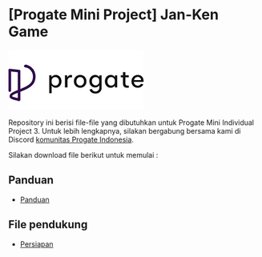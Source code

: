 # [Progate Mini Project] Jan-Ken Game

![Progate](./progate.png)

Repository ini berisi file-file yang dibutuhkan untuk Progate Mini Individual Project 3. Untuk lebih lengkapnya, silakan bergabung bersama kami di Discord [komunitas Progate Indonesia](https://tinyurl.com/ProgateID).

Silakan download file berikut untuk memulai :

## Panduan
 * [Panduan](./Mini_Individual_Project_3_-_Jan-Ken_Game.pdf)

 ## File pendukung
 * [Persiapan](./Persiapan.rar)
